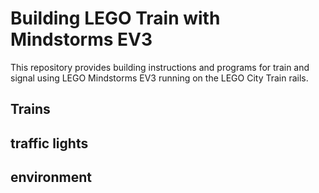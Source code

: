# Building LEGO Train with Mindstorms EV3

This repository provides building instructions and programs for train and signal using LEGO Mindstorms EV3 running on the LEGO City Train rails.

## Trains



## traffic lights



## environment
